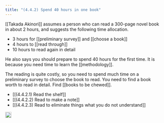 ```yaml
---
title: "(4.4.2) Spend 40 hours in one book"
---
```


[[Takada Akinori]] assumes a person who can read a 300-page novel book in about 2 hours, and suggests the following time allocation.

- 3 hours for [[preliminary survey]] and [[choose a book]]
- 4 hours to [[read through]]
- 10 hours to read again in detail

He also says you should prepare to spend 40 hours for the first time. It is because you need time to learn the [[methodology]].

The reading is quite costly, so you need to spend much time on a preliminary survey to choose the book to read. You need to find a book worth to read in detail. Find [[books to be chewed]].

- [[(4.4.2.1) Read the shelf]]
- [[(4.4.2.2) Read to make a note]]
- [[(4.4.2.3) Read to eliminate things what you do not understand]]

<img src='https://scrapbox.io/api/pages/nishio-en/en/icon' alt='en.icon' height="19.5"/>
